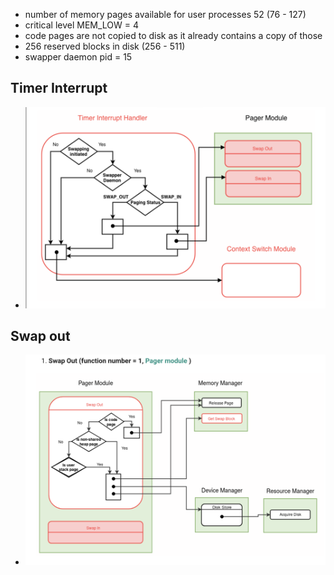 - number of memory pages available for user processes 52 (76 - 127)
- critical level MEM_LOW = 4
- code pages are not copied to disk as it already contains a copy of those
- 256 reserved blocks in disk (256 - 511)
- swapper daemon pid = 15

## Timer Interrupt

- ![alt text](./timer_img.png)

## Swap out

- ![alt text](./swap_out.png)
